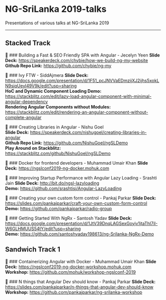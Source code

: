 # NG-SriLanka 2019-talks
Presentations of various talks at NG-SriLanka 2019
***

## Stacked Track

🔴 ### Building a Fast & SEO Friendly SPA with Angular - Jecelyn Yeen
**Slide Deck:** https://speakerdeck.com/chybie/how-we-build-ng-my-website  
**Github Repo Link:** https://github.com/chybie/ng-my

🔴 ### Ivy FTW - SiddAjmera
**Slide Deck:** https://docs.google.com/presentation/d/1F51_pcJNVVaEDmzijXJ2ijhs5xokLN9sjqUeyl49V9k/edit?usp=sharing  
**HoC and Dynamic Component Loading Demo:** https://stackblitz.com/edit/lazy-load-angular-component-with-minimal-angular-dependency  
**Rendering Angular Components without Modules:** https://stackblitz.com/edit/rendering-an-angular-component-without-complete-angular

🔴 ### Creating Libraries in Angular - Nishu Goel  
**Slide Deck:** https://speakerdeck.com/nishugoel/creating-libraries-in-angular  
**Github Repo Link:** https://github.com/NishuGoel/ngSLDemo  
**Play Around on Stackblitz:** https://stackblitz.com/github/NishuGoel/ngSLDemo  

🔴 ### Docker for frontend developers - Muhammad Umair Khan
**Slide Deck:** https://ngslconf2019-ng-docker.mohuk.com

🔴 ### Improving Startup Performance with Angular Lazy Loading - Srashti Jain
**Slide Deck:** http://bit.do/ngsl-lazyloading <br/> 
**Demo:** https://github.com/srashtisj/Angular-LazyLoading

🔴 ### Creating your own custom form control - Pankaj Parkar
**Slide Deck:** https://slides.com/pankajparkar/craft-your-own-custom-form-control <br/> 
**Demo:** https://github.com/pankajparkar/radio-group

🔴 ### Getting Started With NgRx - Santosh Yadav
**Slide Deck:** https://docs.google.com/presentation/d/1JtV39DnqLAGSexGoyjv1jtaThI7iI-W6GLHMUUS54tY/edit?usp=sharing <br/>
**Demo:** https://github.com/santoshyadav198613/ng-Srilanka-NgRx-Demo

## Sandwich Track 1

🔴 ### Containerizing Angular with Docker - Muhammad Umair Khan
**Slide Deck:** https://ngslconf2019-ng-docker-workshop.mohuk.com <br/> 
**Workshop:** https://github.com/mohuk/workshop-ngslconf-2019

🔴 ### N things that Angular Dev should know - Pankaj Parkar
**Slide Deck:** https://slides.com/pankajparkar/n-things-that-angular-dev-should-know <br/> 
**Workshop:** https://github.com/pankajparkar/ng-srilanka-workshop
